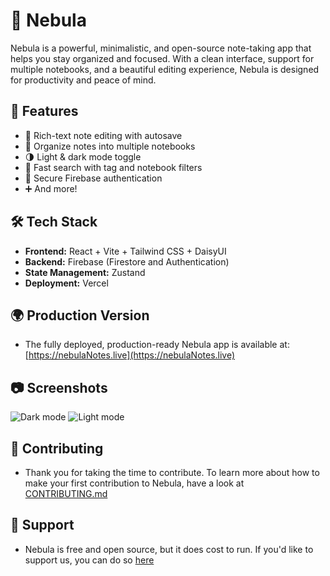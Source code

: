 # 🌌 Nebula

Nebula is a powerful, minimalistic, and open-source note-taking app that helps you stay organized and focused. With a clean interface, support for multiple notebooks, and a beautiful editing experience, Nebula is designed for productivity and peace of mind.

## 🚀 Features

- 📝 Rich-text note editing with autosave
- 📁 Organize notes into multiple notebooks
- 🌗 Light & dark mode toggle
- 🔎 Fast search with tag and notebook filters
- 🔐 Secure Firebase authentication
- ➕ And more!

## 🛠 Tech Stack

- **Frontend:** React + Vite + Tailwind CSS + DaisyUI
- **Backend:** Firebase (Firestore and Authentication)
- **State Management:** Zustand
- **Deployment:** Vercel

## 🌍 Production Version

- The fully deployed, production-ready Nebula app is available at:  
[https://nebulaNotes.live](https://nebulaNotes.live)

## 📷 Screenshots

![Dark mode](public/dark.png)
![Light mode](public/light.png)

## 🌟 Contributing

- Thank you for taking the time to contribute. To learn more about how to make your first contribution to Nebula, have a look at [CONTRIBUTING.md](CONTRIBUTING.md)

## 💸 Support

- Nebula is free and open source, but it does cost to run. If you'd like to support us, you can do so [here](https://ko-fi.com/hasan04)
